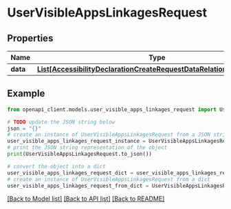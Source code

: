 # UserVisibleAppsLinkagesRequest


## Properties

Name | Type | Description | Notes
------------ | ------------- | ------------- | -------------
**data** | [**List[AccessibilityDeclarationCreateRequestDataRelationshipsAppData]**](AccessibilityDeclarationCreateRequestDataRelationshipsAppData.md) |  | 

## Example

```python
from openapi_client.models.user_visible_apps_linkages_request import UserVisibleAppsLinkagesRequest

# TODO update the JSON string below
json = "{}"
# create an instance of UserVisibleAppsLinkagesRequest from a JSON string
user_visible_apps_linkages_request_instance = UserVisibleAppsLinkagesRequest.from_json(json)
# print the JSON string representation of the object
print(UserVisibleAppsLinkagesRequest.to_json())

# convert the object into a dict
user_visible_apps_linkages_request_dict = user_visible_apps_linkages_request_instance.to_dict()
# create an instance of UserVisibleAppsLinkagesRequest from a dict
user_visible_apps_linkages_request_from_dict = UserVisibleAppsLinkagesRequest.from_dict(user_visible_apps_linkages_request_dict)
```
[[Back to Model list]](../README.md#documentation-for-models) [[Back to API list]](../README.md#documentation-for-api-endpoints) [[Back to README]](../README.md)


